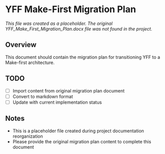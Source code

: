 # YFF Make-First Migration Plan

*This file was created as a placeholder. The original YFF_Make_First_Migration_Plan.docx file was not found in the project.*

## Overview
This document should contain the migration plan for transitioning YFF to a Make-first architecture.

## TODO
- [ ] Import content from original migration plan document
- [ ] Convert to markdown format
- [ ] Update with current implementation status

## Notes
- This is a placeholder file created during project documentation reorganization
- Please provide the original migration plan content to complete this document
